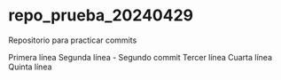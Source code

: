 # repo_prueba_20240429
Repositorio para practicar commits

Primera línea
Segunda línea - Segundo commit
Tercer línea
Cuarta línea
Quinta línea

